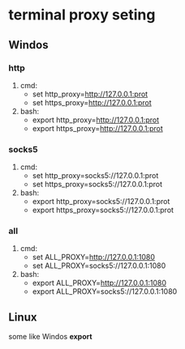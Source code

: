 # terminal proxy seting
## Windos
### http
 1. cmd:
    - set http_proxy=http://127.0.0.1:prot
    - set https_proxy=http://127.0.0.1:prot
 2. bash:
    - export http_proxy=http://127.0.0.1:prot
    - export https_proxy=http://127.0.0.1:prot

 ### socks5
 1. cmd:
    - set http_proxy=socks5://127.0.0.1:prot
    - set https_proxy=socks5://127.0.0.1:prot
 2. bash:
    - export http_proxy=socks5://127.0.0.1:prot
    - export https_proxy=socks5://127.0.0.1:prot

### all
 1. cmd:
    - set ALL_PROXY=http://127.0.0.1:1080
    - set ALL_PROXY=socks5://127.0.0.1:1080
 2. bash:
    - export ALL_PROXY=http://127.0.0.1:1080
    - export ALL_PROXY=socks5://127.0.0.1:1080


## Linux
some like Windos **export** 
